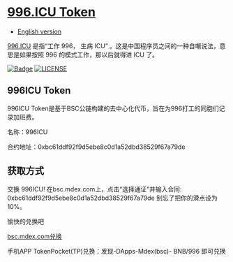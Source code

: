 [996.ICU Token](https://996.icu)
=======
* [English version](./README.md)

[996.ICU](https://github.com/996icu/996.ICU) 是指“工作 996， 生病 ICU” 。这是中国程序员之间的一种自嘲说法，意思是如果按照 996 的模式工作，那以后就得进 ICU 了。

[![Badge](https://img.shields.io/badge/link-996.icu-%23FF4D5B.svg?style=flat-square)](https://996.icu/#/zh_CN)
[![LICENSE](https://img.shields.io/badge/license-Anti%20996-blue.svg?style=flat-square)](https://github.com/996icu/996.ICU/blob/master/LICENSE)

## 996ICU Token
996ICU Token是基于BSC公链构建的去中心化代币，旨在为996打工的同胞们记录加班费。

名称：996ICU

合约地址：0xbc61ddf92f9d5ebe8c0d1a52dbd38529f67a79de

## 获取方式
交换 996ICU! 在bsc.mdex.com上，点击“选择通证”并输入合同: 0xbc61ddf92f9d5ebe8c0d1a52dbd38529f67a79de 别忘了把你的滑点设为10%。

愉快的兑换吧

[bsc.mdex.com兑换](https://bsc.mdex.com/#/swap?inputCurrency=0xbc61ddf92f9d5ebe8c0d1a52dbd38529f67a79de)

手机APP TokenPocket(TP)兑换：发现-DApps-Mdex(bsc)- BNB/996 即可兑换

